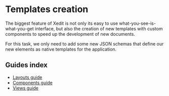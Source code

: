 # Templates creation

The biggest feature of Xedit is not only its easy to use what-you-see-is-what-you-get interface, but also the creation of new templates with custom components to speed up the development of new documents.

For this task, we only need to add some new JSON schemas that define our new elements as native templates for the application. 

## Guides index

* [Layouts guide](./Layouts.md)
* [Components guide](./Components.md)
* [Views guide](./Views.md)



